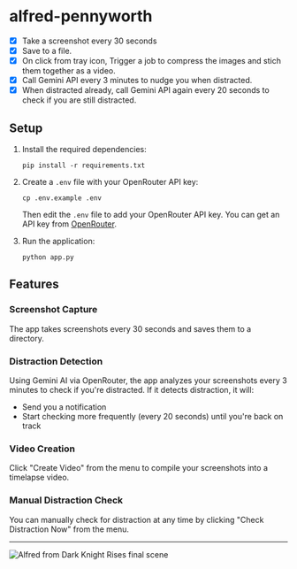# alfred-pennyworth

- [x] Take a screenshot every 30 seconds
- [x] Save to a file.
- [x] On click from tray icon, Trigger a job to compress the images and stich them together as a video.
- [x] Call Gemini API every 3 minutes to nudge you when distracted.
- [x] When distracted already, call Gemini API again every 20 seconds to check if you are still distracted.

## Setup

1. Install the required dependencies:
   ```
   pip install -r requirements.txt
   ```

2. Create a `.env` file with your OpenRouter API key:
   ```
   cp .env.example .env
   ```
   Then edit the `.env` file to add your OpenRouter API key. You can get an API key from [OpenRouter](https://openrouter.ai/keys).

3. Run the application:
   ```
   python app.py
   ```

## Features

### Screenshot Capture
The app takes screenshots every 30 seconds and saves them to a directory.

### Distraction Detection
Using Gemini AI via OpenRouter, the app analyzes your screenshots every 3 minutes to check if you're distracted. If it detects distraction, it will:
- Send you a notification
- Start checking more frequently (every 20 seconds) until you're back on track

### Video Creation
Click "Create Video" from the menu to compile your screenshots into a timelapse video.

### Manual Distraction Check
You can manually check for distraction at any time by clicking "Check Distraction Now" from the menu.

---

![Alfred from Dark Knight Rises final scene](static/dark-knight-rises-silent-nod.png)